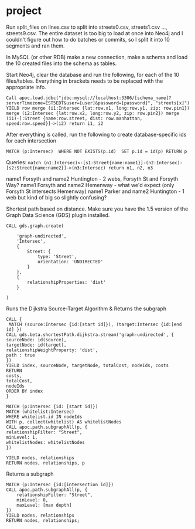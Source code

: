 # project

Run split_files on lines.csv to split into streets0.csv, streets1.csv ..., streets9.csv. The entire dataset is too big to load at once into Neo4j and I couldn't figure out how to do batches or commits, so I split it into 10 segments and ran them.

In MySQL (or other RDB) make a new connection, make a schema and load the 10 created files into the schema as tables.

Start Neo4j, clear the database and run the following, for each of the 10 files/tables. Everything in brackets needs to be replaced with the appropriate info.

`Call apoc.load.jdbc("jdbc:mysql://localhost:3306/[schema_name]?serverTimezone=EST5EDT&user=[user]&password=[password]", "streets[x]") YIELD row
merge (i1:Intersec {lat:row.x1, long:row.y1, zip: row.pin1})
merge (i2:Intersec {lat:row.x2, long:row.y2, zip: row.pin2})
merge (i1)-[:Street {name:row.street, dist: row.manhattan, speed:row.speed}]->(i2)
return i1, i2`

After everything is called, run the following to create database-specific ids for each intersection

`MATCH (p:Intersec) 
WHERE NOT EXISTS(p.id) 
SET p.id = id(p)
RETURN p`


Queries:
`match (n1:Intersec)<-[s1:Street{name:name1}]-(n2:Intersec)-[s2:Street{name:name2}]->(n3:Intersec)
return n1, n2, n3`

name1 Forsyth and name2 Huntington - 2 webs, Forsyth St and Forsyth Way?
name1 Forsyth and name2 Hemenway - what we'd expect (only Forsyth St intersects Hemenway)
name1 Parker and name2 Huntington - 1 web but kind of big so slightly confusing?


Shortest path based on distance. Make sure you have the 1.5 version of the Graph Data Science (GDS) plugin installed.

```
CALL gds.graph.create(

    'graph-undirected',
    'Intersec',
    {
        Street: {
            type: 'Street',
            orientation: 'UNDIRECTED'
        }
    },
    {
        relationshipProperties: 'dist'
    }
   
)
```
Runs the Dijkstra Source-Target Algorithm & Returns the subgraph

```
CALL {
 MATCH (source:Intersec {id:[start id]}), (target:Intersec {id:[end id] })
CALL gds.beta.shortestPath.dijkstra.stream('graph-undirected', {
sourceNode: id(source),
targetNode: id(target),
relationshipWeightProperty: 'dist',
path : true
})
YIELD index, sourceNode, targetNode, totalCost, nodeIds, costs
RETURN
costs,
totalCost,
nodeIds
ORDER BY index
}

MATCH (p:Intersec {id: [start id]})
MATCH (whitelist:Intersec)
WHERE whitelist.id IN nodeIds
WITH p, collect(whitelist) AS whitelistNodes
CALL apoc.path.subgraphAll(p, {
relationshipFilter: "Street",
minLevel: 1,
whitelistNodes: whitelistNodes
})

YIELD nodes, relationships
RETURN nodes, relationships, p
```

Returns a subgraph
```
MATCH (p:Intersec {id:[intersection id]})
CALL apoc.path.subgraphAll(p, {
    relationshipFilter: "Street",
    minLevel: 0,
    maxLevel: [max depth]
})
YIELD nodes, relationships
RETURN nodes, relationships;
```
